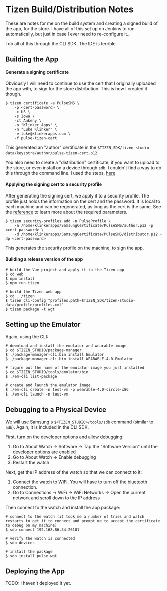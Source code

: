 # Tizen Build/Distribution Notes

These are notes for me on the build system and creating a signed build of the app, for the store. I have all of this set up on Jenkins to run automatically, but just in case I ever need to re-configure it...

I do all of this through the CLI SDK. The IDE is terrible.

## Building the App

#### Generate a signing certificate

Obviously I will need to continue to use the cert that I originally uploaded the app with, to sign for the store distribution. This is how I created it though.

```
$ tizen certificate -a PulseSMS \
    -p <cert-password> \
    -c US \
    -s Iowa \
    -ct Ankeny \
    -o "Klinker Apps" \
    -n "Luke Klinker" \
    -e luke@klinkerapps.com \
    -f pulse-tizen-cert
```

This generated an "author" certificate in the `$TIZEN_SDK/tizen-studio-data/keysotre/author/pulse-tizen-cert.p12`.

You also need to create a "distribution" certificate, if you want to upload to the store, or even install on a device through `sdb`. I couldn't find a way to do this through the command line. I used the steps, [here](https://developer.samsung.com/galaxy-watch/develop/getting-certificates/create)

#### Applying the signing cert to a security profile

After generating the signing cert, we apply it to a security profile. The profile just holds the information on the cert and the password. It is local to each machine and can be regenerated, as long as the cert is the same. See the [reference](https://developer.tizen.org/development/tizen-studio/web-tools/cli#Issue_tizen_cert) to learn more about the required parameters.

```
$ tizen security-profiles add -n PulseProfile \
    -a /home/klinkerapps/SamsungCertificate/PulseSMS/author.p12 -p <cert-password> \
    -d /home/klinkerapps/SamsungCertificate/PulseSMS/distributor.p12 -dp <cert-password>
```

This generates the security profile on the machine, to sign the app.

#### Building a release version of the app

```
# build the Vue project and apply it to the Tizen app
$ cd web
$ npm install
$ npm run tizen

# build the Tizen web app
$ cd ../tizen
$ tizen cli-config "profiles.path=$TIZEN_SDK/tizen-studio-data/profile/profiles.xml"
$ tizen package -t wgt
```

## Setting up the Emulator

Again, using the CLI:

```
# download and install the emulator and wearable image
$ cd $TIZEN_STUDIO/package-manager
$ ./package-manager-cli.bin install Emulator
$ ./package-manager-cli.bin install WEARABLE-4.0-Emulator

# figure out the name of the emulator image you just installed
$ cd $TIZEN_STUDIO/tools/emulator/bin
$ ./em-cli list-package

# create and launch the emulator image
$ ./em-cli create -n test-vm -p wearable-4.0-circle-x86
$ ./em-cli launch -n test-vm
```

## Debugging to a Physical Device

We will use Samsung's `$<TIZEN_STUDIO>/tools/sdb` command (similar to `adb`). Again, it is included in the CLI SDK.

First, turn on the developer options and allow debugging:

1. Go to About Watch -> Software -> Tap the "Software Version" until the developer options are enabled
2. Go to About Watch -> Enable debugging
3. Restart the watch

Next, get the IP address of the watch so that we can connect to it:

1. Connect the watch to WiFi. You will have to turn off the bluetooth connection.
2. Go to Connections -> WiFi -> WiFi Networks -> Open the current network and scroll down to the IP address

Then connect to the watch and install the app package:

```
# connect to the watch (it took me a number of tries and watch restarts to get it to connect and prompt me to accept the certificate to debug on my machine)
$ sdb connect 192.168.86.34:26101

# verify the watch is connected
$ sdb devices

# install the package
$ sdb install pulse.wgt
```

## Deploying the App

TODO: I haven't deployed it yet.
